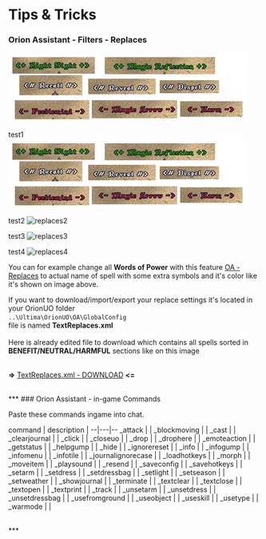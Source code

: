 # Tips & Tricks


### Orion Assistant - Filters - Replaces

![replaces](https://raw.githubusercontent.com/Tal-Dor/OrionUO-docs/master/img/tips-n-tricks-replaces.png)

test1
![replaces1](../../img/tips-n-tricks-replaces.png)

test2
![replaces2](../img/tips-n-tricks-replaces.png)

test3
![replaces3](master/img/tips-n-tricks-replaces.png)

test4
![replaces4](../master/img/tips-n-tricks-replaces.png)

You can for example change all **Words of Power** with this feature [OA - Replaces](../assistant/filters-replaces-tab.md) to actual name of spell with some extra symbols and it's color like it's shown on image above.

If you want to download/import/export your replace settings it's located in your OrionUO folder
</br>
        `..\Ultima\OrionUO\OA\GlobalConfig`
</br>
file is named **TextReplaces.xml**
</br></br>
Here is already edited file to download which contains all spells sorted in **BENEFIT/NEUTRAL/HARMFUL** sections like on this image
</br></br>

**=>** [TextReplaces.xml - DOWNLOAD][cd5adc27] **<=**

[cd5adc27]: https://github.com/Tal-Dor/OrionUO-docs/blob/master/stuffs/TextReplaces.xml "TextReplaces.xml - DOWNLOAD"

</br>
***
### Orion Assistant - in-game Commands

Paste these commands ingame into chat.

command  | description  |
--|---|--
_attack | |
_blockmoving | |
_cast | |
_clearjournal | |
_click | |
_closeuo | |
_drop | |
_drophere | |
_emoteaction | |
_getstatus | |
_helpgump | |
_hide | |
_ignorereset | |
_info | |
_infogump | |
_infomenu | |
_infotile | |
_journalignorecase | |
_loadhotkeys | |
_morph | |
_moveitem | |
_playsound | |
_resend | |
_saveconfig | |
_savehotkeys | |
_setarm | |
_setdress | |
_setdressbag | |
_setlight | |
_setseason | |
_setweather | |
_showjournal | |
_terminate | |
_textclear | |
_textclose | |
_textopen | |
_textprint | |
_track | |
_unsetarm | |
_unsetdress | |
_unsetdressbag | |
_usefromground | |
_useobject | |
_useskill | |
_usetype | |
_warmode | |

</br>
***
